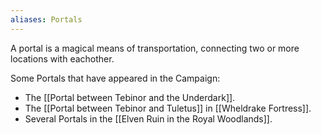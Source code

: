 ```yaml
---
aliases: Portals
---
```

A portal is a magical means of transportation, connecting two or more locations with eachother.

Some Portals that have appeared in the Campaign:
* The [[Portal between Tebinor and the Underdark]].
* The [[Portal between Tebinor and Tuletus]] in [[Wheldrake Fortress]].
* Several Portals in the [[Elven Ruin in the Royal Woodlands]].